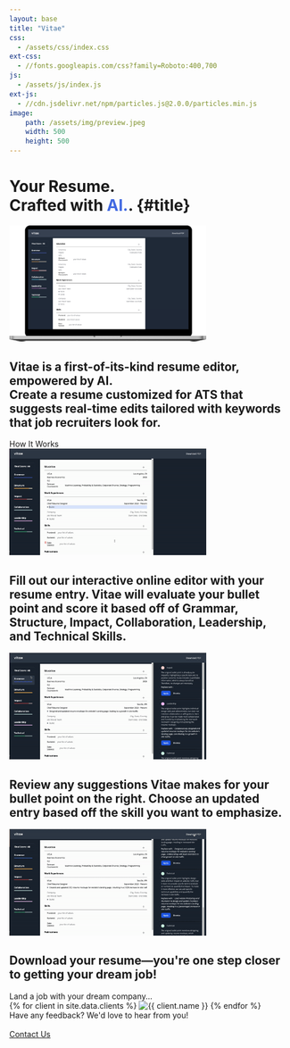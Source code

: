 ```yaml
---
layout: base
title: "Vitae"
css:
  - /assets/css/index.css
ext-css:
  - //fonts.googleapis.com/css?family=Roboto:400,700
js:
  - /assets/js/index.js
ext-js:
  - //cdn.jsdelivr.net/npm/particles.js@2.0.0/particles.min.js
image:
    path: /assets/img/preview.jpeg
    width: 500
    height: 500
---
```


<div id="header" class="cut1" markdown="1">

<div id="header-inner" markdown="1">

# Your Resume. <br> Crafted with <span style="color:RoyalBlue">AI.</span>. {#title}

<style>
img {
  max-width: 70%;
  height: auto;
}
</style>

<img class="mockup" alt="mockup" src="/assets/img/macbook-mockup.png"/>

## Vitae is a first-of-its-kind resume editor, empowered by AI. <br> Create a resume customized for ATS that suggests real-time edits tailored with keywords that job recruiters look for.

</div>

<div id="particles-js"></div>

</div>

<div id="main-sections">

<div id="demo" class="page-section black-section">
  <div id="demo">
    <div class="section-title">How It Works</div>
      <div id="demo-list">
        <div class="container">
          <div class="demo-img">
            <img src="/assets/img/demo_1.gif"/>
          </div>
          <div class="text">
            <h2>Fill out our interactive online editor with your resume entry. Vitae will evaluate your bullet point and score it based off of Grammar, Structure, Impact, Collaboration, Leadership, and Technical Skills.</h2>
          </div>
        </div>
        <div id="demo-break"></div>
        <div id="demo-break"></div>
        <div class="container">
          <div class="demo-img">
            <img src="/assets/img/demo_2.gif"/>
          </div>
          <div class="text">
            <h2>Review any suggestions Vitae makes for your bullet point on the right. Choose an updated entry based off the skill you want to emphasize.</h2>
          </div>
        </div>
        <div id="demo-break"></div>
        <div id="demo-break"></div>
        <div class="container">
          <div class="demo-img">
            <img src="/assets/img/demo_3.gif"/>
          </div>
          <div class="text">
            <h2>Download your resume—you're one step closer to getting your dream job!</h2>
          </div>
        </div>
    </div>
  </div>
</div>

<div id="clients-out" class="page-section">
  <div id="clients">
    <div class="client-title">Land a job with your dream company... </div>
    <div id="client-logos">
      {% for client in site.data.clients %}
        <a class="client-img" title="{{ client.name }}">
          <img alt="{{ client.name }}" src="/assets/img/logos/{{ client.img }}" />
        </a>
      {% endfor %}
    </div>
  </div>
</div>

<div class="cut-buffer"></div>

<div id="cta-out" class="page-section black-section">
  <div id="cta">
    <div class="section-title">Have any feedback? We'd love to hear from you!</div><br/>
  </div>
  <a href="mailto:jiahao303@gmail.com?subject=Vitae Inquiry" class="actionbtn">
    <span class="far fa-envelope" aria-hidden="true"></span>
    Contact Us
  </a>
</div>
